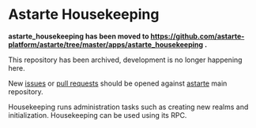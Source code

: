 Astarte Housekeeping
====================

**astarte_housekeeping has been moved to
https://github.com/astarte-platform/astarte/tree/master/apps/astarte_housekeeping .**

This repository has been archived, development is no longer happening here.

New [issues](https://github.com/astarte-platform/astarte/issues) or
[pull requests](https://github.com/astarte-platform/astarte/pulls) should be opened against
[astarte](https://github.com/astarte-platform/astarte) main repository.

Housekeeping runs administration tasks such as creating new realms and initialization. Housekeeping can be used using its RPC.

